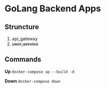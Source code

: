 # GoLang Backend Apps

## Struncture
1. api_gateway
2. ~~user_service~~

## Commands

**Up**
`docker-compose up --build -d`

**Down**
`docker-compose down`
